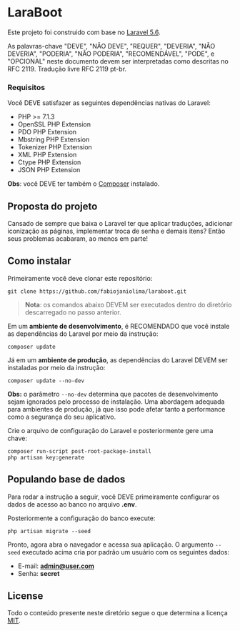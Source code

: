 # LaraBoot

Este projeto foi construido com base no [Laravel 5.6](https://laravel.com/docs/5.6).

As palavras-chave "DEVE", "NÃO DEVE", "REQUER", "DEVERIA", "NÃO DEVERIA", "PODERIA", "NÃO PODERIA", "RECOMENDÁVEL", "PODE", e "OPCIONAL" neste documento devem ser interpretadas como descritas no RFC 2119. Tradução livre RFC 2119 pt-br.

### Requisitos

Você DEVE satisfazer as seguintes dependências nativas do Laravel:

- PHP >= 7.1.3
- OpenSSL PHP Extension
- PDO PHP Extension
- Mbstring PHP Extension
- Tokenizer PHP Extension
- XML PHP Extension
- Ctype PHP Extension
- JSON PHP Extension
 
**Obs**: você DEVE ter também o [Composer](https://getcomposer.org) instalado.

## Proposta do projeto

Cansado de sempre que baixa o Laravel ter que aplicar traduções, adicionar iconização as páginas, implementar troca de senha e demais itens? Então seus problemas acabaram, ao menos em parte! 

## Como instalar

Primeiramente você deve clonar este repositório:

    git clone https://github.com/fabiojaniolima/laraboot.git

> **Nota**: os comandos abaixo DEVEM ser executados dentro do diretório descarregado no passo anterior.

Em um **ambiente de desenvolvimento**, é RECOMENDADO que você instale as dependências  do Laravel por meio da instrução:

    composer update

Já em um **ambiente de produção**, as dependências do Laravel DEVEM ser instaladas por meio da instrução:

    composer update --no-dev

**Obs:** o parâmetro `--no-dev` determina que pacotes de desenvolvimento sejam ignorados pelo processo de instalação. Uma abordagem adequada para ambientes de produção, já que isso pode afetar tanto a performance como a segurança do seu aplicativo.

Crie o arquivo de configuração do Laravel e posteriormente gere uma chave:

    composer run-script post-root-package-install
    php artisan key:generate

## Populando base de dados

Para rodar a instrução a seguir, você DEVE primeiramente configurar os dados de acesso ao banco no arquivo **.env**.

Posteriormente a configuração do banco execute:

    php artisan migrate --seed

Pronto, agora abra o navegador e acessa sua aplicação. O argumento `--seed` executado acima cria por padrão um usuário com os seguintes dados:

- E-mail: **admin@user.com**
- Senha: **secret**

## License

Todo o conteúdo presente neste diretório segue o que determina a licença [MIT](https://opensource.org/licenses/MIT).
